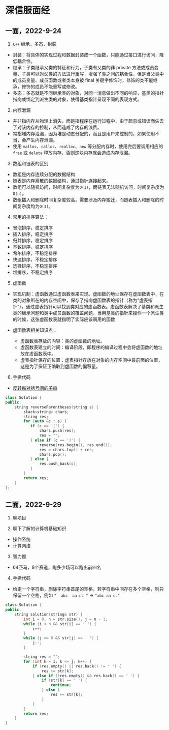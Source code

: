 # 深信服面经

## 一面，2022-9-24

1. `C++` 继承，多态，封装
- 封装：将具体的实现过程和数据封装成一个函数，只能通过接口进行访问，降低耦合性。
- 继承：子类继承父类的特征和行为，子类有父类的非 private 方法或成员变量，子类可以对父类的方法进行重写，增强了类之间的耦合性，但是当父类中的成员变量、成员函数或者类本身被 final 关键字修饰时，修饰的类不能继承，修饰的成员不能重写或修改。
- 多态：多态就是不同继承类的对象，对同一消息做出不同的响应，基类的指针指向或绑定到派生类的对象，使得基类指针呈现不同的表现方式。

2. 内存泄漏
- 并非指内存从物理上消失，而是指程序在运行过程中，由于疏忽或错误而失去了对该内存的控制，从而造成了内存的浪费。
- 常指堆内存泄漏，因为堆是动态分配的，而且是用户来控制的，如果使用不当，会产生内存泄漏。
- 使用 `malloc`、`calloc`、`realloc`、`new` 等分配内存时，使用完后要调用相应的 `free` 或 `delete` 释放内存，否则这块内存就会造成内存泄漏。

3. 数组和链表的区别
- 数组是内存连续分配的数据结构
- 链表是内存离散的数据结构，通过指针连接起来。
- 数组可以随机访问，时间复杂度为`O(1)`，而链表无法随机访问，时间复杂度为`O(n)`。
- 数组插入和删除时间复杂度较高，需要涉及内存搬迁，而链表插入和删除的时间复杂度均为`O(1)`。

4. 常用的排序算法：
- 冒泡排序，稳定排序
- 插入排序，稳定排序
- 归并排序，稳定排序
- 基数排序，稳定排序
- 希尔排序，不稳定排序
- 快速排序，不稳定排序
- 选择排序，不稳定排序
- 堆排序，不稳定排序

5. 虚函数
- 实现机制：虚函数通过虚函数表来实现。虚函数的地址保存在虚函数表中，在类的对象所在的内存空间中，保存了指向虚函数表的指针（称为“虚表指针”），通过虚表指针可以找到类对应的虚函数表。虚函数表解决了基类和派生类的继承问题和类中成员函数的覆盖问题，当用基类的指针来操作一个派生类的时候，这张虚函数表就指明了实际应该调用的函数
- 虚函数表相关知识点：

    - 虚函数表存放的内容：类的虚函数的地址。
    - 虚函数表建立的时间：编译阶段，即程序的编译过程中会将虚函数的地址放在虚函数表中。
    - 虚表指针保存的位置：虚表指针存放在对象的内存空间中最前面的位置，这是为了保证正确取到虚函数的偏移量。

6. 手撕代码

- [反转每对括号间的子串](https://leetcode.cn/problems/reverse-substrings-between-each-pair-of-parentheses/)

```C++
class Solution {
public:
    string reverseParentheses(string s) {
        stack<string> chars;
        string res;
        for (auto &c : s) {
           if (c == '(') {
               chars.push(res);
               res = "";
           } else if (c == ')') {
               reverse(res.begin(), res.end());
               res = chars.top() + res;
               chars.pop();
           } else {
               res.push_back(c);
           }
        }
        return res;
    }
};

```


## 二面，2022-9-29

1. 聊项目

2. 聊下了解的计算机基础知识
- 操作系统
- 计算网络

3. 智力题
- 64匹马，8个赛道，跑多少场可以跑出前四名

4. 手撕代码
- 给定一个字符串，删除字符串首尾的空格，若字符串中间存在多个空格，则只保留一个空格，例如 `"  abc  aa cc "` -> `"abc aa cc"`

```C++
class Solution {
public:
    string solution(string& str) {
        int i = 0, n = str.size(), j = n - 1;
        while (i < n && str[i] == ' ') {
            i++;
        }
        while (j >= 0 && str[j] == ' ') {
            j--;
        }

        string res = "";
        for (int k = i; k <= j; k++) {
            if (res.empty() || res.back() != ' ') {
                res += str[k];
            } else if (!res.empty() && res.back() == ' ') {
                if (str[k] == ' ') {
                    continue;
                } else {
                    res += str[k];
                }
            }
        }
        return res;
    }
}
```






